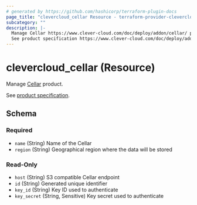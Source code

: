```yaml
---
# generated by https://github.com/hashicorp/terraform-plugin-docs
page_title: "clevercloud_cellar Resource - terraform-provider-clevercloud"
subcategory: ""
description: |-
  Manage Cellar https://www.clever-cloud.com/doc/deploy/addon/cellar/ product.
  See product specification https://www.clever-cloud.com/doc/deploy/addon/cellar/.
---
```


# clevercloud_cellar (Resource)

Manage [Cellar](https://www.clever-cloud.com/doc/deploy/addon/cellar/) product.

See [product specification](https://www.clever-cloud.com/doc/deploy/addon/cellar/).



<!-- schema generated by tfplugindocs -->
## Schema

### Required

- `name` (String) Name of the Cellar
- `region` (String) Geographical region where the data will be stored

### Read-Only

- `host` (String) S3 compatible Cellar endpoint
- `id` (String) Generated unique identifier
- `key_id` (String) Key ID used to authenticate
- `key_secret` (String, Sensitive) Key secret used to authenticate
